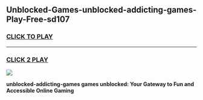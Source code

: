 
## Unblocked-Games-unblocked-addicting-games-Play-Free-sd107
<h3>
<a href="https://premium76.site?title=unblocked-addicting-games&ref=10A">CLICK TO PLAY</a></h3>
<hr>

<h3>
<a href="https://premium76.site?title=unblocked-addicting-games&ref=10A">CLICK 2 PLAY</a>
  
</h3>

<a href="https://premium76.site?title=unblocked-addicting-games&ref=10A"><img src="https://clearcache.store/games.png"></a>


**unblocked-addicting-games games unblocked: Your Gateway to Fun and Accessible Online Gaming**
